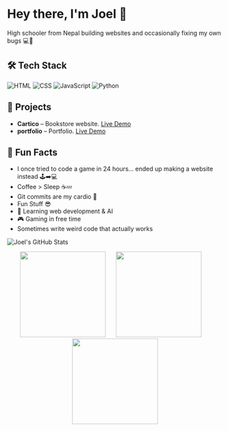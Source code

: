 # Hey there, I'm Joel 👋
High schooler from Nepal building websites and occasionally fixing my own bugs 💻🐛




## 🛠️ Tech Stack
![HTML](https://img.shields.io/badge/HTML-E34F26?style=for-the-badge&logo=html5&logoColor=white)
![CSS](https://img.shields.io/badge/CSS-1572B6?style=for-the-badge&logo=css3&logoColor=white)
![JavaScript](https://img.shields.io/badge/JS-F7DF1E?style=for-the-badge&logo=javascript&logoColor=black)
![Python](https://img.shields.io/badge/Python-3776AB?style=for-the-badge&logo=python&logoColor=white)




## 📂 Projects
- **Cartico** – Bookstore website. [Live Demo](https://cortico.netlify.app)  
- **portfolio** – Portfolio. [Live Demo](https://cortico.netlify.app)  




## 🎯 Fun Facts
- I once tried to code a game in 24 hours… ended up making a website instead 🕹️➡️💻
- Coffee > Sleep ☕💤
- Git commits are my cardio 💪
- Fun Stuff 😎
- 🌱 Learning web development & AI  
- 🎮 Gaming in free time  
- Sometimes write weird code that actually works





![Joel's GitHub Stats](https://github-readme-stats.vercel.app/api?username=Joyal011&show_icons=true&theme=radical)



<p align="center">
  <img src="https://media.giphy.com/media/3o6ZtaO9BZHcOjmErm/giphy.gif" width="200" style="margin-right:20px;" />
  <img src="https://media2.giphy.com/media/v1.Y2lkPTc5MGI3NjExZTV1dHBua3VwODVxM3plbXlnZDdqOHV6MXBkZW03cXU3bzg0eXc1ZiZlcD12MV9pbnRlcm5hbF9naWZfYnlfaWQmY3Q9Zw/scZPhLqaVOM1qG4lT9/giphy.gif" width="200" style="margin-right:20px;" />
  <img src="https://media.giphy.com/media/l41lFw057lAJQMwg0/giphy.gif" width="200" />
</p>

